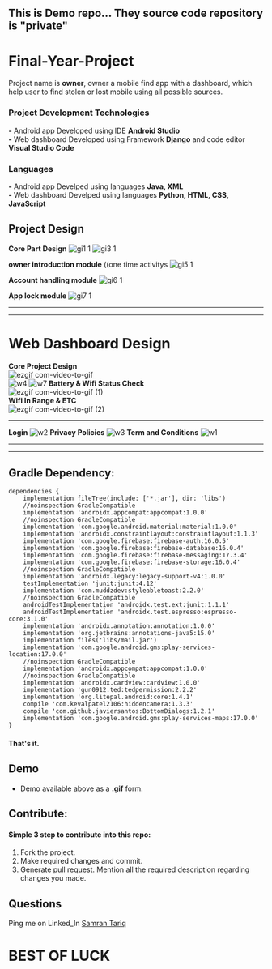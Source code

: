 ## This is Demo repo...  They source code repository is "private"

# Final-Year-Project
Project name is **owner**, owner a mobile find app with a dashboard, which help user to find stolen or lost mobile using all possible sources.

### Project Development Technologies

**-** Android app Developed using IDE **Android Studio**<br>
**-** Web dashboard Developed using Framework **Django** and code editor **Visual Studio Code**

### Languages 

**-** Android app Develped using languages **Java, XML**<br>
**-** Web dashboard Develped using languages **Python, HTML, CSS, JavaScript**

## Project Design
**Core Part Design**
![gi1 1](https://user-images.githubusercontent.com/50068566/94357965-bd9a8380-00b6-11eb-99b9-5b2726ee2748.png)
![gi3 1](https://user-images.githubusercontent.com/50068566/94357856-d8202d00-00b5-11eb-87af-c73568b8d570.png)

**owner introduction module** ((one time activitys
![gi5 1](https://user-images.githubusercontent.com/50068566/94360561-a4e69980-00c7-11eb-9c84-da89b95fe687.png)

**Account handling module**
![gi6 1](https://user-images.githubusercontent.com/50068566/94360712-02c7b100-00c9-11eb-8d56-8f1ef0651651.png)

**App lock module**
![gi7 1](https://user-images.githubusercontent.com/50068566/94361001-b2515300-00ca-11eb-94c9-ed2b4efed121.png)
<br>
________
________

# Web Dashboard Design
**Core Project Design**<br> 
![ezgif com-video-to-gif](https://user-images.githubusercontent.com/50068566/94361706-d5323600-00cf-11eb-8f56-49ebd59ece12.gif)
<br>
![w4](https://user-images.githubusercontent.com/50068566/94361895-f5aec000-00d0-11eb-9d98-f12874029e72.png)
![w7](https://user-images.githubusercontent.com/50068566/94362046-09a6f180-00d2-11eb-8b09-74f00b6d0c50.png)
**Battery & Wifi Status Check**<br>
![ezgif com-video-to-gif (1)](https://user-images.githubusercontent.com/50068566/94363207-1e878300-00da-11eb-9345-aa7e23286411.gif)
<br>**Wifi In Range & ETC**<br>
![ezgif com-video-to-gif (2)](https://user-images.githubusercontent.com/50068566/94363078-33afe200-00d9-11eb-937b-567802c2e55f.gif)
<br>
_______
**Login**
![w2](https://user-images.githubusercontent.com/50068566/94362062-29d6b080-00d2-11eb-8fcc-afdf201d7dd4.png)
**Privacy Policies**
![w3](https://user-images.githubusercontent.com/50068566/94362080-4f63ba00-00d2-11eb-97b6-9b90858be9f7.png)
**Term and Conditions**
![w1](https://user-images.githubusercontent.com/50068566/94362077-4d99f680-00d2-11eb-8dfd-ae9f14cb7833.png)
________
________

## Gradle Dependency:
```
dependencies {
    implementation fileTree(include: ['*.jar'], dir: 'libs')
    //noinspection GradleCompatible
    implementation 'androidx.appcompat:appcompat:1.0.0'
    //noinspection GradleCompatible
    implementation 'com.google.android.material:material:1.0.0'
    implementation 'androidx.constraintlayout:constraintlayout:1.1.3'
    implementation 'com.google.firebase:firebase-auth:16.0.5'
    implementation 'com.google.firebase:firebase-database:16.0.4'
    implementation 'com.google.firebase:firebase-messaging:17.3.4'
    implementation 'com.google.firebase:firebase-storage:16.0.4'
    //noinspection GradleCompatible
    implementation 'androidx.legacy:legacy-support-v4:1.0.0'
    testImplementation 'junit:junit:4.12'
    implementation 'com.muddzdev:styleabletoast:2.2.0'
    //noinspection GradleCompatible
    androidTestImplementation 'androidx.test.ext:junit:1.1.1'
    androidTestImplementation 'androidx.test.espresso:espresso-core:3.1.0'
    implementation 'androidx.annotation:annotation:1.0.0'
    implementation 'org.jetbrains:annotations-java5:15.0'
    implementation files('libs/mail.jar')
    implementation 'com.google.android.gms:play-services-location:17.0.0'
    //noinspection GradleCompatible
    implementation 'androidx.appcompat:appcompat:1.0.0'
    //noinspection GradleCompatible
    implementation 'androidx.cardview:cardview:1.0.0'
    implementation 'gun0912.ted:tedpermission:2.2.2'
    implementation 'org.litepal.android:core:1.4.1'
    compile 'com.kevalpatel2106:hiddencamera:1.3.3'
    compile 'com.github.javiersantos:BottomDialogs:1.2.1'
    implementation 'com.google.android.gms:play-services-maps:17.0.0'
}
```

#### That's it.

## Demo
- Demo available above as a **.gif** form.
## Contribute:
#### Simple 3 step to contribute into this repo:

1. Fork the project.
2. Make required changes and commit.
3. Generate pull request. Mention all the required description regarding changes you made.

## Questions
Ping me on Linked_In [Samran Tariq](https://www.linkedin.com/in/samran-tariq/)


# BEST OF LUCK
